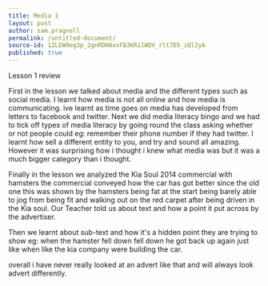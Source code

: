 ```yaml
---
title: Media 1
layout: post
author: sam.pragnell
permalink: /untitled-document/
source-id: 1ZLEW9eg3p_2gnRDHAxxFB3KRilWDV_rlt7D5_zQl2yA
published: true
---
```

Lesson 1 review

First in the lesson we talked about media and the different types such as social media. I learnt how media is not all online and how media is communicating. ive learnt as time goes on media has developed from letters to facebook and twitter. Next we did media literacy bingo and we had to tick off types of media literacy by going round the class asking whether or not people could eg: remember their phone number if they had twitter. I learnt how sell a different entity to you, and try and sound all amazing. However it was surprising how i thought i knew what media was but it was a much bigger category than i thought.

Finally in the lesson we analyzed the Kia Soul 2014 commercial with hamsters the commercial conveyed how the car has got better since the old one this was shown by the hamsters being fat at the start being barely able to jog from being fit and walking out on the red carpet after being driven in the Kia soul. Our Teacher told us about text and how a point it put across by the advertiser.

Then we learnt about sub-text and how it's a hidden point they are trying to show eg: when the hamster fell down fell down he got back up again just like when like the kia company were building the car. 

overall i have never really looked at an advert like that and will always look advert differently.


